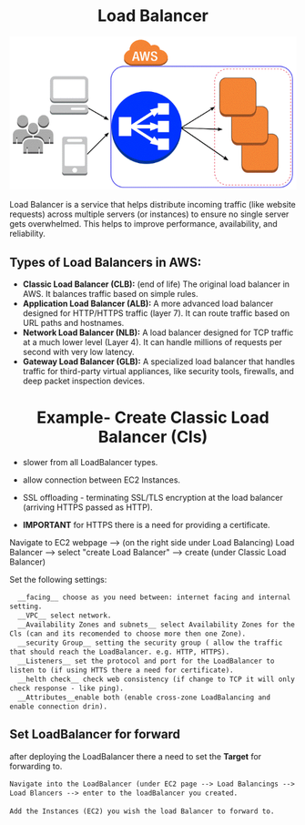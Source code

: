 <div align="center">

# **Load Balancer**
![LoadBalancer](../pic/LoadBalancer.gif)

</div>

Load Balancer is a service that helps distribute incoming traffic (like website requests) across multiple servers (or instances) to ensure no single server gets overwhelmed. This helps to improve performance, availability, and reliability.

## Types of Load Balancers in AWS:

  * __Classic Load Balancer (CLB):__ (end of life) The original load balancer in AWS. It balances traffic based on simple rules.
  * __Application Load Balancer (ALB):__ A more advanced load balancer designed for HTTP/HTTPS traffic (layer 7). It can route traffic based on URL paths and hostnames.
  * __Network Load Balancer (NLB):__ A load balancer designed for TCP traffic at a much lower level (Layer 4). It can handle millions of requests per second with very low latency.
  * __Gateway Load Balancer (GLB):__ A specialized load balancer that handles traffic for third-party virtual appliances, like security tools, firewalls, and deep packet inspection devices.

<div align="center">

# **Example- Create Classic Load Balancer (Cls)**

</div>

  * slower from all LoadBalancer types.
  * allow connection between EC2 Instances.
  * SSL offloading - terminating SSL/TLS encryption at the load balancer (arriving HTTPS passed as HTTP).

  * __IMPORTANT__ for HTTPS there is a need for providing a certificate.

Navigate to EC2 webpage --> (on the right side under Load Balancing) Load Balancer --> select "create Load Balancer" --> create (under Classic Load Balancer)

Set the following settings:

      __facing__ choose as you need between: internet facing and internal setting.
      __VPC__ select network.
      __Availability Zones and subnets__ select Availability Zones for the Cls (can and its recomended to choose more then one Zone).
      __security Group__ setting the security group ( allow the traffic that should reach the LoadBalancer. e.g. HTTP, HTTPS).
      __Listeners__ set the protocol and port for the LoadBalancer to listen to (if using HTTS there a need for certificate).
      __helth check__ check web consistency (if change to TCP it will only check response - like ping).
      __Attributes__enable both (enable cross-zone LoadBalancing and enable connection drin).

## Set LoadBalancer for forward

after deploying the LoadBalancer there a need to set the __Target__ for forwarding to.

    Navigate into the LoadBalancer (under EC2 page --> Load Balancings --> Load Blancers --> enter to the loadBalancer you created.

    Add the Instances (EC2) you wish the load Balancer to forward to.
    
